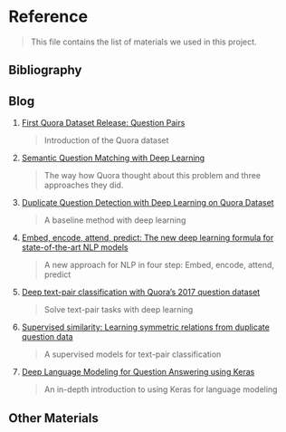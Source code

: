 # Reference

> This file contains the list of materials we used in this project.

## Bibliography

## Blog
1. [First Quora Dataset Release: Question Pairs](https://data.quora.com/First-Quora-Dataset-Release-Question-Pairs)
   > Introduction of the Quora dataset
2. [Semantic Question Matching with Deep Learning](https://engineering.quora.com/Semantic-Question-Matching-with-Deep-Learning)
   > The way how Quora thought about this problem and three approaches they did.
3. [Duplicate Question Detection with Deep Learning on Quora Dataset](http://www.erogol.com/duplicate-question-detection-deep-learning/)
   > A baseline method with deep learning
4. [Embed, encode, attend, predict: The new deep learning formula for state-of-the-art NLP models](https://explosion.ai/blog/deep-learning-formula-nlp)
   > A new approach for NLP in four step: Embed, encode, attend, predict
5. [Deep text-pair classification with Quora’s 2017 question dataset](https://explosion.ai/blog/quora-deep-text-pair-classification)
   > Solve text-pair tasks with deep learning
6. [Supervised similarity: Learning symmetric relations from duplicate question data](https://explosion.ai/blog/supervised-similarity-siamese-cnn)
   > A supervised models for text-pair classification
7. [Deep Language Modeling for Question Answering using Keras](http://ben.bolte.cc/blog/2016/language.html)
   > An in-depth introduction to using Keras for language modeling


## Other Materials
